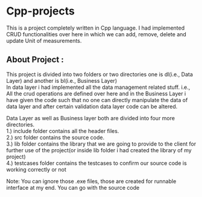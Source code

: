 # Cpp-projects
This is a project completely written in Cpp language. I had implemented CRUD functionalities over here in which we can add, remove, delete and update Unit of measurements.

## About Project :
This project is divided into two folders or two directories one is dl(i.e., Data Layer) and another is bl(i.e., Business Layer) <br>
In data layer i had implemented all the data management related stuff. i.e., All the crud operations are defined over here and in the Business Layer i have given the code such that no one can directly manipulate the data of data layer and after certain validation data layer code can be altered.<br>

Data Layer as well as Business layer both are divided into four more directories. <br>
1.) include folder contains all the header files.<br>
2.) src folder contains the source code.<br>
3.) lib folder contains the library that we are going to provide to the client for further use of the project(or inside lib folder i had created the library of my project)<br>
4.) testcases folder contains the testcases to confirm our source code is working correctly or not <br>

Note: You can ignore those .exe files, those are created for runnable interface at my end. You can go with the source code

